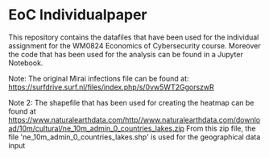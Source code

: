 # EoC Individualpaper

This repository contains the datafiles that have been used for the individual assignment for the WM0824 Economics of Cybersecurity course. Moreover the code that has been used for the analysis can be found in a Jupyter Notebook.

Note: The original Mirai infections file can be found at: https://surfdrive.surf.nl/files/index.php/s/0vw5WT2GgorszwR

Note 2: The shapefile that has been used for creating the heatmap can be found at https://www.naturalearthdata.com/http//www.naturalearthdata.com/download/10m/cultural/ne_10m_admin_0_countries_lakes.zip 
From this zip file, the file 'ne_10m_admin_0_countries_lakes.shp' is used for the geographical data input
